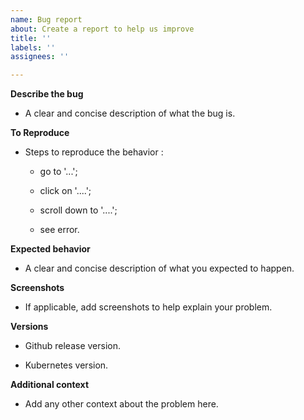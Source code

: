 ```yaml
---
name: Bug report
about: Create a report to help us improve
title: ''
labels: ''
assignees: ''

---
```


**Describe the bug**

* A clear and concise description of what the bug is.

**To Reproduce**

* Steps to reproduce the behavior :

  * go to '...';

  * click on '....';

  * scroll down to '....';

  * see error.

**Expected behavior**

* A clear and concise description of what you expected to happen.

**Screenshots**

* If applicable, add screenshots to help explain your problem.

**Versions**

* Github release version.

* Kubernetes version.

**Additional context**

* Add any other context about the problem here.
